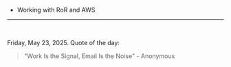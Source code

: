 - Working with RoR and AWS

---

<br>

<!-- quote_marker -->
Friday, May 23, 2025. Quote of the day:

> "Work Is the Signal, Email Is the Noise" - Anonymous
